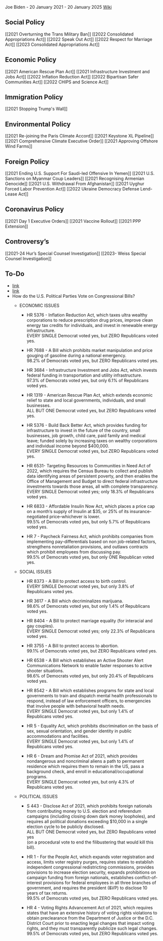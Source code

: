 Joe Biden - 20 January 2021 - 20 January 2025 
[Wiki](https://en.wikipedia.org/wiki/Joe_Biden)
## Social Policy

[[2021 Overturning the Trans Military Ban]]
[[2022 Consolidated Appropriations Act]]
[[2022 Speak Out Act]]
[[2022 Respect for Marriage Act]]
[[2023 Consolidated Appropriations Act]]
## Economic Policy
[[2021 American Rescue Plan Act]]
[[2021 Infrastructure Investment and Jobs Act]]
[[2022 Inflation Reduction Act]]
[[2022 Bipartisan Safer Communities Act]]
[[2022 CHIPS and Science Act]]
## Immigration Policy
[[2021 Stopping Trump's Wall]]
## Environmental Policy
[[2021 Re-joining the Paris Climate Accord]]
[[2021 Keystone XL Pipeline]]
[[2021 Comprehensive Climate Executive Order]]
[[2021 Approving Offshore Wind Farms]]
## Foreign Policy
[[2021 Ending U.S. Support For Saudi-led Offensive In Yemen]]
[[2021 U.S. Sanctions on Myanmar Coup Leaders]]
[[2021 Recognising Armenian Genocide]]
[[2021 U.S. Withdrawal From Afghanistan]]
[[2021 Uyghur Forced Labor Prevention Act]]
[[2022 Ukraine Democracy Defense Lend-Lease Act]]
## Coronavirus Policy
[[2021 Day 1 Executive Orders]]
[[2021 Vaccine Rollout]]
[[2021 PPP Extension]]
## Controversy’s
[[2021-24 Hur’s Special Counsel Investigation]]
[[2023- Weiss Special Counsel Investigation]]
## To-Do
- [link](https://whatbidenhasdone.wordpress.com/2022/01/20/year-one-what-biden-has-done-mega-thread/)
- [link](https://twitter.com/What46HasDone/status/1528073957911449602)
- How do the U.S. Political Parties Vote on Congressional Bills?
    - ECONOMIC ISSUES
        - HR 5376 - Inflation Reduction Act, which taxes ultra wealthy corporations to reduce prescription drug prices, improve clean energy tax credits for individuals, and invest in renewable energy infrastructure.  
            EVERY SINGLE Democrat voted yes, but ZERO Republicans voted yes.  
            
        - HR 7688 - A Bill which prohibits market manipulation and price gouging of gasoline during a national emergency.  
            98.2% of Democrats voted yes, but ZERO Republicans voted yes.  
            
        - HR 3684 - Infrastructure Investment and Jobs Act, which invests federal funding in transportation and utility infrastructure.  
            97.3% of Democrats voted yes, but only 6.1% of Republicans voted yes.  
            
        - HR 1319 - American Rescue Plan Act, which extends economic relief to state and local governments, individuals, and small businesses.  
            ALL BUT ONE Democrat voted yes, but ZERO Republicans voted yes.  
            
        - HR 5376 - Build Back Better Act, which provides funding for infrastructure to invest in the future of the country, small businesses, job growth, child care, paid family and medical leave; funded solely by increasing taxes on wealthy corporations and individual income beyond $400,000.  
            EVERY SINGLE Democrat voted yes, but ZERO Republicans voted yes.  
            
        - HR 6531- Targeting Resources to Communities in Need Act of 2022, which requires the Census Bureau to collect and publish data identifying areas of persistent poverty, and then enables the Office of Management and Budget to direct federal infrastructure investments towards those areas, all with complete transparency.  
            EVERY SINGLE Democrat voted yes; only 18.3% of Republicans voted yes.  
            
        - HR 6833 - Affordable Insulin Now Act, which places a price cap on a month’s supply of Insulin at $35, or 25% of its insurance-negotiated price–whichever is lower.  
            99.5% of Democrats voted yes, but only 5.7% of Republicans voted yes.  
            
        - HR 7 - Paycheck Fairness Act, which prohibits companies from implementing pay-differentials based on non job-related factors, strengthens nonretaliation provisions, and outlaws contracts which prohibit employees from discussing pay.  
            99.5% of Democrats voted yes, but only ONE Republican voted yes.  
            
    - SOCIAL ISSUES
        - HR 8373 - A Bill to protect access to birth control.  
            EVERY SINGLE Democrat voted yes, but only 3.8% of Republicans voted yes.  
            
        - HR 3617 - A Bill which decriminalizes marijuana.  
            98.6% of Democrats voted yes, but only 1.4% of Republicans voted yes.  
            
        - HR 8404 - A Bill to protect marriage equality (for interacial and gay couples).  
            EVERY SINGLE Democrat voted yes; only 22.3% of Republicans voted yes.  
            
        - HR 3755 - A Bill to protect access to abortion.  
            99.1% of Democrats voted yes, but ZERO Republicans voted yes.  
            
        - HR 6538 - A Bill which establishes an Active Shooter Alert Communications Network to enable faster responses to active shooter situations.  
            98.6% of Democrats voted yes, but only 20.4% of Republicans voted yes.  
            
        - HR 8542 - A Bill which establishes programs for state and local governments to train and dispatch mental health professionals to respond, instead of law enforcement officers, to emergencies that involve people with behavioral health needs.  
            EVERY SINGLE Democrat voted yes, but only 1.4% of Republicans voted yes.  
            
        - HR 5 - Equality Act, which prohibits discrimination on the basis of sex, sexual orientation, and gender identity in public accommodations and facilities.  
            EVERY SINGLE Democrat voted yes, but only 1.4% of Republicans voted yes.  
            
        - HR 6 - Dream and Promise Act of 2021, which provides nondangerous and noncriminal aliens a path to permanent residence which requires them to remain in the US, pass a background check, and enroll in educational/occupational programs.  
            EVERY SINGLE Democrat voted yes, but only 4.3% of Republicans voted yes.  
            
    - POLITICAL ISSUES
        - S 443 - Disclose Act of 2021, which prohibits foreign nationals from contributing money to U.S. election and referendum campaigns (including closing down dark money loopholes), and requires all political donations exceeding $10,000 in a single election cycle to be publicly disclosed.  
            ALL BUT ONE Democrat voted yes, but ZERO Republicans voted yes  
            (on a procedural vote to end the filibustering that would kill this bill).  
            
        - HR 1 - For the People Act, which expands voter registration and access, limits voter registry purges, requires states to establish independent congressional redistricting commissions, provides provisions to increase election security, expands prohibitions on campaign funding from foreign nationals, establishes conflict-of-interest provisions for federal employees in all three branches of government, and requires the president (&VP) to disclose 10 years of tax returns.  
            99.5% of Democrats voted yes, but ZERO Republicans voted yes.  
            
        - HR 4 - Voting Rights Advancement Act of 2021, which requires states that have an extensive history of voting rights violations to obtain preclearance from the Department of Justice or the D.C. District Court prior to enacting legal changes that impact voting rights, and they must transparently publicize such legal changes.  
            99.5% of Democrats voted yes, but ZERO Republicans voted yes.